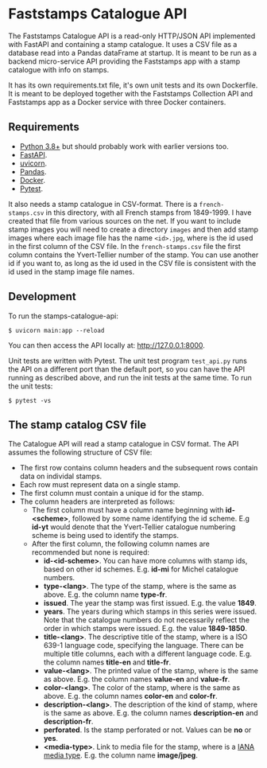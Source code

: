 # Faststamps Catalogue API

The Faststamps Catalogue API is a read-only HTTP/JSON API implemented with FastAPI and containing a stamp catalogue. It uses a CSV file as a database read into a Pandas dataFrame at startup. It is meant to be run as a backend micro-service API providing the Faststamps app with a stamp catalogue with info on stamps.

It has its own requirements.txt file, it's own unit tests and its own Dockerfile. It is meant to be deployed together with the Faststamps Collection API and Faststamps app as a Docker service with three Docker containers.

## Requirements

 * [Python 3.8+](https://www.python.org/) but should probably work with earlier versions too.
 * [FastAPI](https://fastapi.tiangolo.com/).
 * [uvicorn](https://www.uvicorn.org).
 * [Pandas](https://pandas.pydata.org/).
 * [Docker](https://www.docker.com).
 * [Pytest](https://docs.pytest.org).

It also needs a stamp catalogue in CSV-format. There is a `french-stamps.csv` in this directory, with all French stamps from 1849-1999. I have created that file from various sources on the net. If you want to include stamp images you will need to create a directory `images` and then add stamp images where each image file has the name `<id>.jpg`, where <id> is the id used in the first column of the CSV file. In the `french-stamps.csv` file the first column contains the Yvert-Tellier number of the stamp. You can use another id if you want to, as long as the id used in the CSV file is consistent with the id used in the stamp image file names.

## Development

To run the stamps-catalogue-api:
```
$ uvicorn main:app --reload
```

You can then access the API locally at: http://127.0.0.1:8000.

Unit tests are written with Pytest. The unit test program `test_api.py` runs the API on a different port than the default port, so you can have the API running as described above, and run the init tests at the same time. To run the unit tests:
```
$ pytest -vs
```

## The stamp catalog CSV file

The Catalogue API will read a stamp catalogue in CSV format. The API assumes the following structure of CSV file:

* The first row contains column headers and the subsequent rows contain data on individal stamps.
* Each row must represent data on a single stamp.
* The first column must contain a unique id for the stamp.
* The column headers are interpreted as follows:
  * The first column must have a column name beginning with **id-\<scheme\>**, followed by some name identifying the id scheme. E.g **id-yt** would denote that the Yvert-Tellier catalogue numbering scheme is being used to identify the stamps.
  * After the first column, the following column names are recommended but none is required:
    - **id-\<id-scheme\>**. You can have more columns with stamp ids, based on other id schemes. E.g. **id-mi** for Michel catalogue numbers.
    - **type-\<lang\>**. The type of the stamp, where <lang> is the same as above. E.g. the column name **type-fr**.
    - **issued**. The year the stamp was first issued. E.g. the value **1849**.
    - **years**. The years during which stamps in this series were issued. Note that the catalogue numbers do not necessarily reflect the order in which stamps were issued. E.g. the value **1849-1850**.
    - **title-\<lang\>**. The descriptive title of the stamp, where <lang> is a ISO 639-1 language code, specifying the language. There can be multiple title columns, each with a different language code. E.g. the column names **title-en** and **title-fr**.
    - **value-\<lang\>**. The printed value of the stamp, where <lang> is the same as above. E.g. the column names **value-en** and **value-fr**.
    - **color-\<lang\>**. The color of the stamp, where <lang> is the same as above. E.g. the column names **color-en** and **color-fr**.
    - **description-\<lang\>**. The description of the kind of stamp, where <lang> is the same as above. E.g. the column names **description-en** and **description-fr**.
    - **perforated**. Is the stamp perforated or not. Values can be **no** or **yes**.
    - **\<media-type\>**. Link to media file for the stamp, where <media-type> is a [IANA media type](https://www.iana.org/assignments/media-types/media-types.xhtml). E.g. the column name **image/jpeg**.
